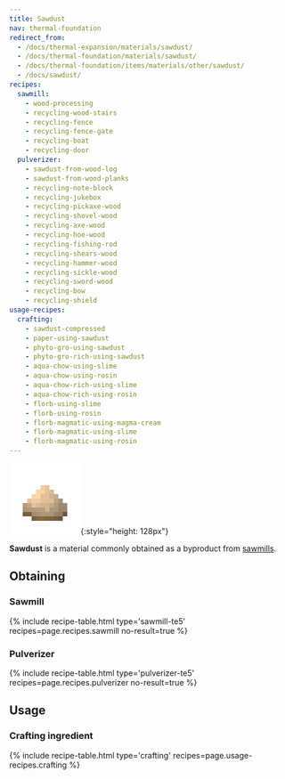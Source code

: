 ```yaml
---
title: Sawdust
nav: thermal-foundation
redirect_from:
  - /docs/thermal-expansion/materials/sawdust/
  - /docs/thermal-foundation/materials/sawdust/
  - /docs/thermal-foundation/items/materials/other/sawdust/
  - /docs/sawdust/
recipes:
  sawmill:
    - wood-processing
    - recycling-wood-stairs
    - recycling-fence
    - recycling-fence-gate
    - recycling-boat
    - recycling-door
  pulverizer:
    - sawdust-from-wood-log
    - sawdust-from-wood-planks
    - recycling-note-block
    - recycling-jukebox
    - recycling-pickaxe-wood
    - recycling-shovel-wood
    - recycling-axe-wood
    - recycling-hoe-wood
    - recycling-fishing-rod
    - recycling-shears-wood
    - recycling-hammer-wood
    - recycling-sickle-wood
    - recycling-sword-wood
    - recycling-bow
    - recycling-shield
usage-recipes:
  crafting:
    - sawdust-compressed
    - paper-using-sawdust
    - phyto-gro-using-sawdust
    - phyto-gro-rich-using-sawdust
    - aqua-chow-using-slime
    - aqua-chow-using-rosin
    - aqua-chow-rich-using-slime
    - aqua-chow-rich-using-rosin
    - florb-using-slime
    - florb-using-rosin
    - florb-magmatic-using-magma-cream
    - florb-magmatic-using-slime
    - florb-magmatic-using-rosin
---
```


![Sawdust](/assets/images/thermal-foundation/sawdust.png){:style="height: 128px"}


**Sawdust** is a material commonly obtained as a byproduct from
[sawmills](/docs/thermal-expansion/sawmill/).


Obtaining
---------

### Sawmill
{% include recipe-table.html type='sawmill-te5' recipes=page.recipes.sawmill no-result=true %}

### Pulverizer
{% include recipe-table.html type='pulverizer-te5' recipes=page.recipes.pulverizer no-result=true %}


Usage
-----

### Crafting ingredient
{% include recipe-table.html type='crafting' recipes=page.usage-recipes.crafting %}

